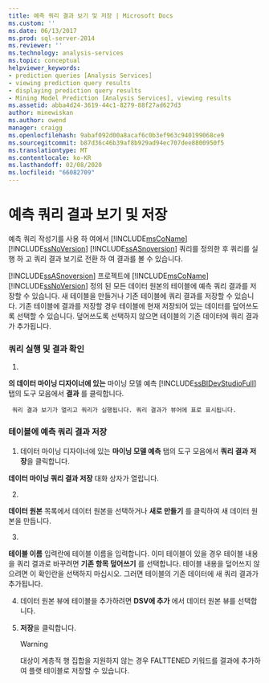 ```yaml
---
title: 예측 쿼리 결과 보기 및 저장 | Microsoft Docs
ms.custom: ''
ms.date: 06/13/2017
ms.prod: sql-server-2014
ms.reviewer: ''
ms.technology: analysis-services
ms.topic: conceptual
helpviewer_keywords:
- prediction queries [Analysis Services]
- viewing prediction query results
- displaying prediction query results
- Mining Model Prediction [Analysis Services], viewing results
ms.assetid: abba4d24-3619-44c1-8279-88f27ad627d3
author: minewiskan
ms.author: owend
manager: craigg
ms.openlocfilehash: 9abaf092d00a8acaf6c0b3ef963c940199068ce9
ms.sourcegitcommit: b87d36c46b39af8b929ad94ec707dee8800950f5
ms.translationtype: MT
ms.contentlocale: ko-KR
ms.lasthandoff: 02/08/2020
ms.locfileid: "66082709"
---
```

# <a name="view-and-save-the-results-of-a-prediction-query"></a>예측 쿼리 결과 보기 및 저장
  예측 쿼리 작성기를 사용 하 여에서 [!INCLUDE[msCoName](../../includes/msconame-md.md)] [!INCLUDE[ssNoVersion](../../includes/ssnoversion-md.md)] [!INCLUDE[ssASnoversion](../../includes/ssasnoversion-md.md)] 쿼리를 정의한 후 쿼리를 실행 하 고 쿼리 결과 보기로 전환 하 여 결과를 볼 수 있습니다.  
  
 [!INCLUDE[ssASnoversion](../../includes/ssasnoversion-md.md)] 프로젝트에 [!INCLUDE[msCoName](../../includes/msconame-md.md)] [!INCLUDE[ssNoVersion](../../includes/ssnoversion-md.md)] 정의 된 모든 데이터 원본의 테이블에 예측 쿼리 결과를 저장할 수 있습니다. 새 테이블을 만들거나 기존 테이블에 쿼리 결과를 저장할 수 있습니다. 기존 테이블에 결과를 저장할 경우 테이블에 현재 저장되어 있는 데이터를 덮어쓰도록 선택할 수 있습니다. 덮어쓰도록 선택하지 않으면 테이블의 기존 데이터에 쿼리 결과가 추가됩니다.  
  
### <a name="run-a-query-and-view-the-results"></a>쿼리 실행 및 결과 확인  
  
1.  
  **의 데이터 마이닝 디자이너에 있는** 마이닝 모델 예측 [!INCLUDE[ssBIDevStudioFull](../../includes/ssbidevstudiofull-md.md)]탭의 도구 모음에서 **결과** 를 클릭합니다.  
  
     쿼리 결과 보기가 열리고 쿼리가 실행됩니다. 쿼리 결과가 뷰어에 표로 표시됩니다.  
  
### <a name="save-the-results-of-a-prediction-query-to-a-table"></a>테이블에 예측 쿼리 결과 저장  
  
1.  데이터 마이닝 디자이너에 있는 **마이닝 모델 예측** 탭의 도구 모음에서 **쿼리 결과 저장**을 클릭합니다.  
  
     
  **데이터 마이닝 쿼리 결과 저장** 대화 상자가 열립니다.  
  
2.  
  **데이터 원본** 목록에서 데이터 원본을 선택하거나 **새로 만들기** 를 클릭하여 새 데이터 원본을 만듭니다.  
  
3.  
  **테이블 이름** 입력란에 테이블 이름을 입력합니다. 이미 테이블이 있을 경우 테이블 내용을 쿼리 결과로 바꾸려면 **기존 항목 덮어쓰기** 를 선택합니다. 테이블 내용을 덮어쓰지 않으려면 이 확인란을 선택하지 마십시오. 그러면 테이블의 기존 데이터에 새 쿼리 결과가 추가됩니다.  
  
4.  데이터 원본 뷰에 테이블을 추가하려면 **DSV에 추가** 에서 데이터 원본 뷰를 선택합니다.  
  
5.  **저장**을 클릭합니다.  
  
    > [!WARNING]  
    >  대상이 계층적 행 집합을 지원하지 않는 경우 FALTTENED 키워드를 결과에 추가하여 플랫 테이블로 저장할 수 있습니다.  
  
  
